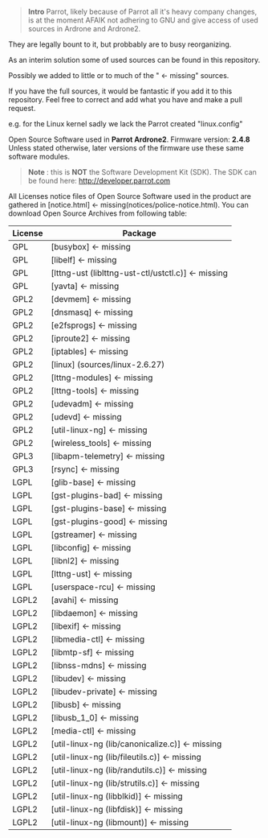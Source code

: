 >**Intro**
Parrot, likely because of Parrot all it's heavy company changes,
is at the moment AFAIK not adhering to GNU and give access of used sources in Ardrone and Ardrone2.

They are legally bount to it, but probbably are to busy reorganizing.

As an interim solution some of used sources can be found in this repository.

Possibly we added to little or to much of the " <- missing" sources.

If you have the full sources, it would be fantastic if you add it to this
repository. Feel free to correct and add what you have and make a pull request.

e.g. for the Linux kernel sadly we lack the Parrot created "linux.config"

Open Source Software used in **Parrot Ardrone2**.
Firmware version: **2.4.8**
Unless stated otherwise, later versions of the firmware
use these same software modules.

>**Note** : this is **NOT** the Software Development Kit (SDK).
The SDK can be found here: http://developer.parrot.com

All Licenses notice files of Open Source Software used in the
product are gathered in [notice.html] <- missing(notices/police-notice.html).
You can download Open Source Archives from following table:


|License|Package
|---|---
|GPL|[busybox] <- missing
|GPL|[libelf] <- missing
|GPL|[lttng-ust (liblttng-ust-ctl/ustctl.c)] <- missing
|GPL|[yavta] <- missing
|GPL2|[devmem] <- missing
|GPL2|[dnsmasq] <- missing
|GPL2|[e2fsprogs] <- missing
|GPL2|[iproute2] <- missing
|GPL2|[iptables] <- missing
|GPL2|[linux] (sources/linux-2.6.27)
|GPL2|[lttng-modules] <- missing
|GPL2|[lttng-tools] <- missing
|GPL2|[udevadm] <- missing
|GPL2|[udevd] <- missing
|GPL2|[util-linux-ng] <- missing
|GPL2|[wireless_tools] <- missing
|GPL3|[libapm-telemetry] <- missing
|GPL3|[rsync] <- missing
|LGPL|[glib-base] <- missing
|LGPL|[gst-plugins-bad] <- missing
|LGPL|[gst-plugins-base] <- missing
|LGPL|[gst-plugins-good] <- missing
|LGPL|[gstreamer] <- missing
|LGPL|[libconfig] <- missing
|LGPL|[libnl2] <- missing
|LGPL|[lttng-ust] <- missing
|LGPL|[userspace-rcu] <- missing
|LGPL2|[avahi] <- missing
|LGPL2|[libdaemon] <- missing
|LGPL2|[libexif] <- missing
|LGPL2|[libmedia-ctl] <- missing
|LGPL2|[libmtp-sf] <- missing
|LGPL2|[libnss-mdns] <- missing
|LGPL2|[libudev] <- missing
|LGPL2|[libudev-private] <- missing
|LGPL2|[libusb] <- missing
|LGPL2|[libusb_1_0] <- missing
|LGPL2|[media-ctl] <- missing
|LGPL2|[util-linux-ng (lib/canonicalize.c)] <- missing
|LGPL2|[util-linux-ng (lib/fileutils.c)] <- missing
|LGPL2|[util-linux-ng (lib/randutils.c)] <- missing
|LGPL2|[util-linux-ng (lib/strutils.c)] <- missing
|LGPL2|[util-linux-ng (libblkid)] <- missing
|LGPL2|[util-linux-ng (libfdisk)] <- missing
|LGPL2|[util-linux-ng (libmount)] <- missing
